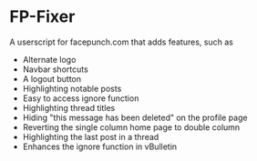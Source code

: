 # FP-Fixer
A userscript for facepunch.com that adds features, such as
* Alternate logo
* Navbar shortcuts
* A logout button
* Highlighting notable posts
* Easy to access ignore function
* Highlighting thread titles
* Hiding "this message has been deleted" on the profile page
* Reverting the single column home page to double column
* Highlighting the last post in a thread
* Enhances the ignore function in vBulletin
